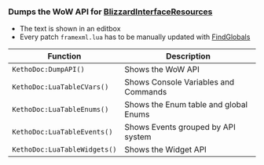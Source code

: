 ### Dumps the WoW API for [BlizzardInterfaceResources](https://github.com/Ketho/BlizzardInterfaceResources)
* The text is shown in an editbox
* Every patch `framexml.lua` has to be manually updated with [FindGlobals](https://www.wowace.com/projects/findglobals)

| Function | Description   
| --- | ---
| `KethoDoc:DumpAPI()`         | Shows the WoW API
| `KethoDoc:LuaTableCVars()`   | Shows Console Variables and Commands
| `KethoDoc:LuaTableEnums()`   | Shows the Enum table and global Enums
| `KethoDoc:LuaTableEvents()`  | Shows Events grouped by API system
| `KethoDoc:LuaTableWidgets()` | Shows the Widget API
